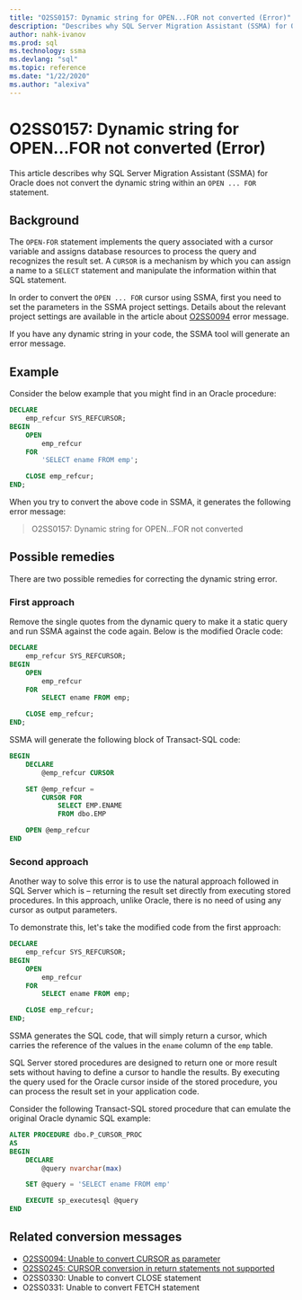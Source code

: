 ```yaml
---
title: "O2SS0157: Dynamic string for OPEN...FOR not converted (Error)"
description: "Describes why SQL Server Migration Assistant (SSMA) for Oracle does not convert the dynamic string within an OPEN...FOR statement."
author: nahk-ivanov
ms.prod: sql
ms.technology: ssma
ms.devlang: "sql"
ms.topic: reference
ms.date: "1/22/2020"
ms.author: "alexiva"
---
```


# O2SS0157: Dynamic string for OPEN...FOR not converted (Error)

This article describes why SQL Server Migration Assistant (SSMA) for Oracle does not convert the dynamic string within an `OPEN ... FOR` statement.

## Background

The `OPEN-FOR` statement implements the query associated with a cursor variable and assigns database resources to process the query and recognizes the result set. A `CURSOR` is a mechanism by which you can assign a name to a `SELECT` statement and manipulate the information within that SQL statement.

In order to convert the `OPEN ... FOR` cursor using SSMA, first you need to set the parameters in the SSMA project settings. Details about the relevant project settings are available in the article about [O2SS0094](o2ss0094.md) error message.

If you have any dynamic string in your code, the SSMA tool will generate an error message.

## Example

Consider the below example that you might find in an Oracle procedure:

```sql
DECLARE
    emp_refcur SYS_REFCURSOR;
BEGIN
    OPEN
        emp_refcur
    FOR
        'SELECT ename FROM emp';

    CLOSE emp_refcur;
END;
```

When you try to convert the above code in SSMA, it generates the following error message:

> O2SS0157: Dynamic string for OPEN...FOR not converted

## Possible remedies

There are two possible remedies for correcting the dynamic string error.

### First approach

Remove the single quotes from the dynamic query to make it a static query and run SSMA against the code again. Below is the modified Oracle code:

```sql
DECLARE
    emp_refcur SYS_REFCURSOR;
BEGIN
    OPEN
        emp_refcur
    FOR
        SELECT ename FROM emp;

    CLOSE emp_refcur;
END;
```

SSMA will generate the following block of Transact-SQL code:

```sql
BEGIN
    DECLARE
        @emp_refcur CURSOR

    SET @emp_refcur =
        CURSOR FOR
            SELECT EMP.ENAME
            FROM dbo.EMP

    OPEN @emp_refcur
END
```

### Second approach

Another way to solve this error is to use the natural approach followed in SQL Server which is – returning the result set directly from executing stored procedures. In this approach, unlike Oracle, there is no need of using any cursor as output parameters.

To demonstrate this, let's take the modified code from the first approach:

```sql
DECLARE
    emp_refcur SYS_REFCURSOR;
BEGIN
    OPEN
        emp_refcur
    FOR
        SELECT ename FROM emp;

    CLOSE emp_refcur;
END;
```

SSMA generates the SQL code, that will simply return a cursor, which carries the reference of the values in the `ename` column of the `emp` table.

SQL Server stored procedures are designed to return one or more result sets without having to define a cursor to handle the results. By executing the query used for the Oracle cursor inside of the stored procedure, you can process the result set in your application code.

Consider the following Transact-SQL stored procedure that can emulate the original Oracle dynamic SQL example:

```sql
ALTER PROCEDURE dbo.P_CURSOR_PROC
AS
BEGIN
    DECLARE
        @query nvarchar(max)

    SET @query = 'SELECT ename FROM emp'

    EXECUTE sp_executesql @query
END
```

## Related conversion messages

* [O2SS0094: Unable to convert CURSOR as parameter](o2ss0094.md)
* [O2SS0245: CURSOR conversion in return statements not supported](o2ss0245.md)
* O2SS0330: Unable to convert CLOSE statement
* O2SS0331: Unable to convert FETCH statement
